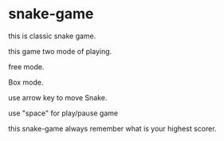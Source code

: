 # snake-game

this is classic snake game.

this game two mode of playing.

free mode.

Box mode.

use arrow key to move Snake.

use "space" for play/pause game

this snake-game always remember what is your highest scorer.
